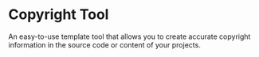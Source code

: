 # Copyright Tool

An easy-to-use template tool that allows you to create accurate copyright information in the source code or content of your projects.

